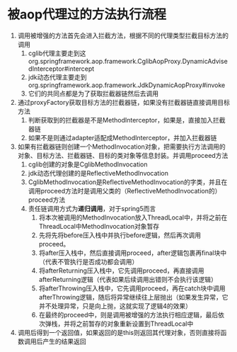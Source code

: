 # 被aop代理过的方法执行流程

1. 调用被增强的方法首先会进入拦截方法，根据不同的代理类型拦截目标方法的调用
   1. cglib代理主要走到这org.springframework.aop.framework.CglibAopProxy.DynamicAdvisedInterceptor#intercept
   2. jdk动态代理主要走到org.springframework.aop.framework.JdkDynamicAopProxy#invoke
   3. 它们的共同点都是为了获取拦截器链然后去调用
2. 通过proxyFactory获取目标方法的拦截器链，如果没有拦截器链直接调用目标方法
   1. 判断获取到的拦截器是不是MethodInterceptor，如果是，直接加入拦截器链
   2. 如果不是则通过adapter适配成MethodInterceptor，并加入拦截器链
3. 如果有拦截器链则创建一个MethodInvocation对象，把需要执行方法调用的对象、目标方法、拦截器链、目标的类对象等信息封装。并调用proceed方法
   1. cglib创建的对象是CglibMethodInvocation
   2. jdk动态代理创建的是ReflectiveMethodInvocation
   3. CglibMethodInvocation是ReflectiveMethodInvocation的字类，并且在调用proceed方法时是调用父类的（ReflectiveMethodInvocation的）proceed方法
   4. 责任链调用方式为**递归调用**，对于spring5而言
      1. 将本次被调用的MethodInvocation放入ThreadLocal中，并将之前在ThreadLocal中MethodInvocation对象暂存
      2. 先将先将before压入栈中并执行before逻辑，然后再次调用proceed。
      3. 将after压入栈中，然后直接调用proceed，after逻辑包裹再final块中（代表不管执行是否成功都会调用）
      4. 将afterReturning压入栈中，它先调用proceed，再直接调用afterReturning逻辑（代表如果后续调用出错则不会执行该逻辑）
      5. 将afterThrowing压入栈中，它先调用proceed，再在catch块中调用afterThrowing逻辑，随后将异常继续往上层抛出（如果发生异常，它并不处理异常，只是向上抛，这就实现了逻辑4的效果）
      6. 在最终的proceed中，则是调用被增强的方法执行相应逻辑，最后依次弹栈，并将之前暂存的对象重新设置到ThreadLocal中
4. 调用后得到一个返回值，如果返回的是this则返回其代理对象，否则直接将函数调用后产生的结果返回

